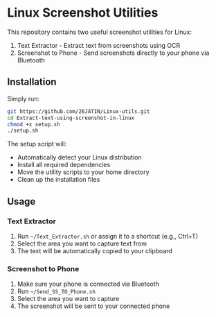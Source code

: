 # Linux Screenshot Utilities

This repository contains two useful screenshot utilities for Linux:
1. Text Extractor - Extract text from screenshots using OCR
2. Screenshot to Phone - Send screenshots directly to your phone via Bluetooth

## Installation

Simply run:
```bash
git https://github.com/26JATIN/Linux-utils.git
cd Extract-text-using-screenshot-in-linux
chmod +x setup.sh
./setup.sh
```

The setup script will:
- Automatically detect your Linux distribution
- Install all required dependencies
- Move the utility scripts to your home directory
- Clean up the installation files

## Usage

### Text Extractor
1. Run `~/Text_Extractor.sh` or assign it to a shortcut (e.g., Ctrl+T)
2. Select the area you want to capture text from
3. The text will be automatically copied to your clipboard

### Screenshot to Phone
1. Make sure your phone is connected via Bluetooth
2. Run `~/Send_SS_TO_Phone.sh`
3. Select the area you want to capture
4. The screenshot will be sent to your connected phone
